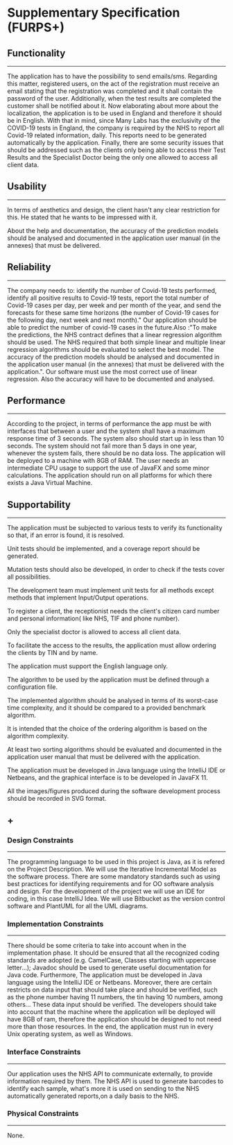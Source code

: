 # Supplementary Specification (FURPS+)

## Functionality

____

The application has to have the possibility to send emails/sms. Regarding this matter, registered users, on the act of the registration must receive an email stating that the registration was completed and it shall contain the password of the user. Additionally, when the test results are completed the customer shall be notified about it. Now elaborating about more about the localization, the application is to be used in England and therefore it should be in English. With that in mind, since Many Labs has the exclusivity of the COVID-19 tests in England, the company is required by the NHS to report all Covid-19 related information, daily. This reports need to be generated automatically by the application. Finally, there are some security issues that should be addressed such as the clients only being able to access their Test Results and the Specialist Doctor being the only one allowed to access all client data.

## Usability 

____

In terms of aesthetics and design, the client hasn't any clear restriction for this. He stated that he wants to be impressed with it.

About the help and documentation, the accuracy of the prediction models should be analysed and documented in the application user manual (in the annexes) that must be delivered.

## Reliability
____
The company needs to: identify the number of Covid-19 tests performed, identify all positive results to Covid-19 tests, report the total number of Covid-19 cases per day, per week and per month of the year, and send the forecasts for these same time horizons (the number of Covid-19 cases for the following day, next week and next month)." Our application should be able to predict the number of covid-19 cases in the future.Also :"To make the predictions, the NHS contract defines that a linear regression algorithm should be used. The NHS required that both simple linear and multiple linear regression algorithms should be evaluated to select the best model. The accuracy of the prediction models should be analysed and documented in the application user manual (in the annexes) that must be delivered with the application.". Our software must use the most correct use of linear regression. Also the accuracy will have to be documented and analysed.	


## Performance
__________________
According to the project, in terms of performance the app must be with interfaces that between a user and the system shall have a maximum response time of 3 seconds. The system also should start up in less than 10 seconds. The system should not fail more than 5 days in one year, whenever the system fails, there should be no data loss. The application will be deployed to a machine with 8GB of RAM. The user needs an intermediate CPU usage to support the use of JavaFX and some minor calculations. The application should run on all platforms for which there exists a Java Virtual Machine.


## Supportability
_____
The application must be subjected to various tests to verify its functionality so that, if an error is found, it is resolved.

Unit tests should be implemented, and a coverage report should be generated. 

Mutation tests should also be developed, in order to check if the tests cover all possibilities.

The development team must implement unit tests for all methods except methods that implement Input/Output operations.

To register a client, the receptionist needs the client's citizen card number and personal information( like NHS, TIF and phone number).

Only the specialist doctor is allowed to access all client data. 

To facilitate the access to the results, the application must allow ordering the clients by TIN and by name. 

The application must support the English language only.

The algorithm to be used by the application must be defined through a configuration file.

The implemented algorithm should be analysed in terms of its worst-case time complexity, and it should be compared to a provided benchmark algorithm. 

It is intended that the choice of the ordering algorithm is based on the algorithm complexity.

At least two sorting algorithms should be evaluated and documented in the application user manual that must be delivered with the application.

The application must be developed in Java language using the IntelliJ IDE or Netbeans, and the  graphical interface is to be developed in JavaFX 11.

All the images/figures produced during the software development process should be recorded in SVG format.

## +

### Design Constraints
____

The programming language to be used in this project is Java, as it is refered on the Project Description. We will use the Iterative Incremental Model as the software process. There are some mandatory standards such as using best practices for identifying requirements and for OO software analysis and design. For the development of the project we will use an IDE for coding, in this case IntelliJ Idea. We will use Bitbucket as the version control software and PlantUML for all the UML diagrams.

### Implementation Constraints

____

There should be some criteria to take into account when in the implementation phase. It should be ensured that all the recognized coding standards are adopted (e.g. CamelCase, Classes starting with uppercase letter...); Javadoc should be used to generate useful documentation for Java code. Furthermore, The application must be developed in Java language using the IntelliJ IDE or Netbeans. Moreover, there are certain restricts on data input that should take place and should be verified, such as the phone number having 11 numbers, the tin having 10 numbers, among others... These data input should be verified. The developers should take into account that the machine where the application will be deployed will have 8GB of ram, therefore the application should be designed to not need more than those resources. In the end, the application must run in every Unix operating system, as well as Windows.


### Interface Constraints

____
Our application uses the NHS API to communicate externally, to provide information required by them. The NHS API is used to generate barcodes to identify each sample, what's more it is used on sending to the NHS automatically generated reports,on a daily basis to the NHS.

### Physical Constraints

____
None.
